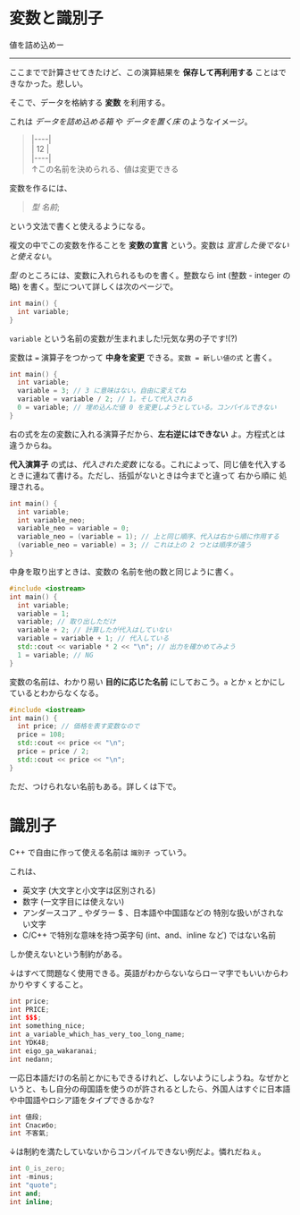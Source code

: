 # 変数と識別子

値を詰め込めー

---

ここまでで計算させてきたけど、この演算結果を **保存して再利用する** ことはできなかった。悲しい。

そこで、データを格納する **変数** を利用する。

これは *データを詰め込める箱* や *データを置く床* のようなイメージ。

> |----|\
> | 12 |\
> |----|\
> ↑この名前を決められる、値は変更できる

変数を作るには、

> *型* *名前*;

という文法で書くと使えるようになる。

複文の中でこの変数を作ることを **変数の宣言** という。変数は *宣言した後でないと使えない*。

*型* のところには、変数に入れられるものを書く。整数なら int (整数 - integer の略) を書く。型について詳しくは次のページで。

```cpp
int main() {
  int variable;
}
```

`variable` という名前の変数が生まれました!元気な男の子です!(?)

変数は `=` 演算子をつかって **中身を変更** できる。`変数 = 新しい値の式` と書く。

```cpp
int main() {
  int variable;
  variable = 3; // 3 に意味はない。自由に変えてね
  variable = variable / 2; // 1。そして代入される
  0 = variable; // 埋め込んだ値 0 を変更しようとしている。コンパイルできない
}
```

右の式を左の変数に入れる演算子だから、**左右逆にはできない** よ。方程式とは違うからね。

**代入演算子** の式は、*代入された変数* になる。これによって、同じ値を代入するときに連ねて書ける。ただし、括弧がないときは今までと違って 右から順に 処理される。

```cpp
int main() {
  int variable;
  int variable_neo;
  variable_neo = variable = 0;
  variable_neo = (variable = 1); // 上と同じ順序、代入は右から順に作用する
  (variable_neo = variable) = 3; // これは上の 2 つとは順序が違う
}
```

中身を取り出すときは、変数の 名前を他の数と同じように書く。

```cpp
#include <iostream>
int main() {
  int variable;
  variable = 1;
  variable; // 取り出しただけ
  variable + 2; // 計算したが代入はしていない
  variable = variable + 1; // 代入している
  std::cout << variable * 2 << "\n"; // 出力を確かめてみよう
  1 = variable; // NG
}
```

変数の名前は、わかり易い **目的に応じた名前** にしておこう。`a` とか `x` とかにしているとわからなくなる。

```cpp
#include <iostream>
int main() {
  int price; // 価格を表す変数なので
  price = 108;
  std::cout << price << "\n";
  price = price / 2;
  std::cout << price << "\n";
}
```

ただ、つけられない名前もある。詳しくは下で。


# 識別子

C++ で自由に作って使える名前は `識別子` っていう。

これは、

- 英文字 (大文字と小文字は区別される)
- 数字 (一文字目には使えない)
- アンダースコア _ やダラー $ 、日本語や中国語などの 特別な扱いがされない文字
- C/C++ で特別な意味を持つ英字句 (int、and、inline など) ではない名前

しか使えないという制約がある。

↓はすべて問題なく使用できる。英語がわからないならローマ字でもいいからわかりやすくすること。

```cpp
int price;
int PRICE;
int $$$;
int something_nice;
int a_variable_which_has_very_too_long_name;
int YDK48;
int eigo_ga_wakaranai;
int nedann;
```

一応日本語だけの名前とかにもできるけれど、しないようにしようね。なぜかというと、もし自分の母国語を使うのが許されるとしたら、外国人はすぐに日本語や中国語やロシア語をタイプできるかな?

```cpp
int 値段;
int Спасибо;
int 不客氣;
```

↓は制約を満たしていないからコンパイルできない例だよ。憐れだねぇ。

```cpp
int 0_is_zero;
int -minus;
int "quote";
int and;
int inline;
```